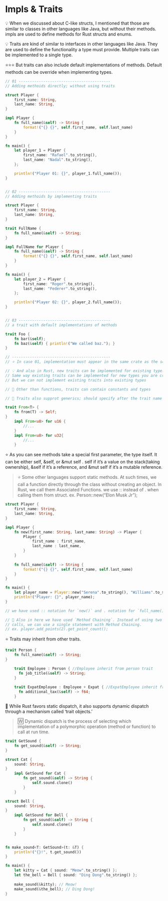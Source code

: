 # Impls & Traits

💡 When we discussed about C-like structs, I mentioned that those are similar to classes in other  languages like Java, but without their methods. impls are used to define methods for Rust structs and enums.

💡 Traits are kind of similar to interfaces in other languages like Java. They are used to define the functionality a type must provide. Multiple traits can be implemented to a single type.

⭐️⭐️⭐️ But traits can also include default implementations of methods. Default methods can be override when implementing types.


```rust
// 01 -----------------------------------------
// Adding methoids directly; without using traits

struct Player {
    first_name: String,
    last_name: String,
}

impl Player {
    fn full_name(&self) -> String {
        format!("{} {}", self.first_name, self.last_name)
    }
}

fn main() {
    let player_1 = Player {
        first_name: "Rafael".to_string(),
        last_name: "Nadal".to_string(),
    };

    println!("Player 01: {}", player_1.full_name());
}


// 02 -----------------------------------------
// Adding methoids by implementing traits

struct Player {
    first_name: String,
    last_name: String,
}

trait FullName {
    fn full_name(&self) -> String;
}

impl FullName for Player {
    fn full_name(&self) -> String {
        format!("{} {}", self.first_name, self.last_name)
    }
}

fn main() {
    let player_2 = Player {
        first_name: "Roger".to_string(),
        last_name: "Federer".to_string(),
    };

    println!("Player 02: {}", player_2.full_name());
}


// 03 -----------------------------------------
// a trait with default implementations of methods

trait Foo {
    fn bar(&self);
    fn baz(&self) { println!("We called baz."); }
}

// --------------------------------------------
// ⭐️ In case 01, implementation must appear in the same crate as the self type

// 💡 And also in Rust, new traits can be implemented for existing types even for types like i8, f64 and etc.
// Same way existing traits can be implemented for new types you are creating.
// But we can not implement existing traits into existing types

// 🔎 Other than functions, traits can contain constants and types

// 🔎 Traits also supprot generics; should specify after the trait name like generic functions

trait From<T> {
    fn from(T) -> Self;
}
    impl From<u8> for u16 { 
        //... 
    }
    impl From<u8> for u32{
        //...
    }
```

⭐️ As you can see methods take a special first parameter, the type itself. It can be either self, &self, or &mut self . self if it’s a value on the stack(taking ownership), &self if it’s a reference, and &mut self if it’s a mutable reference.


> ⭐️ Some other languages support static methods. At such times, we call a function directly through the class without creating an object. In Rust, we call them Associated Functions. we use ::  instead of . when calling them from struct.
ex. Person::new(“Elon Musk Jr”);


```rust
struct Player {
    first_name: String,
    last_name: String,
}

impl Player {
    fn new(first_name: String, last_name: String) -> Player {
        Player {
            first_name : first_name,
            last_name : last_name,
        }
    }
    
    fn full_name(&self) -> String {
        format!("{} {}", self.first_name, self.last_name)
    }
}

fn main() {
    let player_name = Player::new("Serena".to_string(), "Williams".to_string()).full_name();
    println!("Player: {}", player_name);
}

// we have used :: notation for `new()` and . notation for `full_name()`

// 🔎 Also in here we have used `Method Chaining`. Instead of using two statements for new() and full_name() 
// calls, we can use a single statement with Method Chaining. 
// ex. player.add_points(2).get_point_count();
```


⭐️ Traits may inherit from other traits.

```rust
trait Person {
    fn full_name(&self) -> String;
}

    trait Employee : Person { //Employee inherit from person trait
      fn job_title(&self) -> String;
    }
    
    trait ExpatEmployee : Employee + Expat { //ExpatEmployee inherit from Employee and Expat traits
      fn additional_tax(&self) -> f64;
    }
```


🔎 While Rust favors static dispatch, it also supports dynamic dispatch through a mechanism called ‘trait objects.’

> 🅆 Dynamic dispatch is the process of selecting which implementation of a polymorphic operation (method or function) to call at run time.


```rust
trait GetSound {
    fn get_sound(&self) -> String;
}

struct Cat {
    sound: String,
}
    impl GetSound for Cat {
        fn get_sound(&self) -> String {
            self.sound.clone()
        }
    }

struct Bell {
    sound: String,
}
    impl GetSound for Bell {
        fn get_sound(&self) -> String {
            self.sound.clone()
        }
    }


fn make_sound<T: GetSound>(t: &T) {
    println!("{}!", t.get_sound())
}

fn main() {
    let kitty = Cat { sound: "Meow".to_string() };
    let the_bell = Bell { sound: "Ding Dong".to_string() };
    
    make_sound(&kitty); // Meow!
    make_sound(&the_bell); // Ding Dong!
}
```